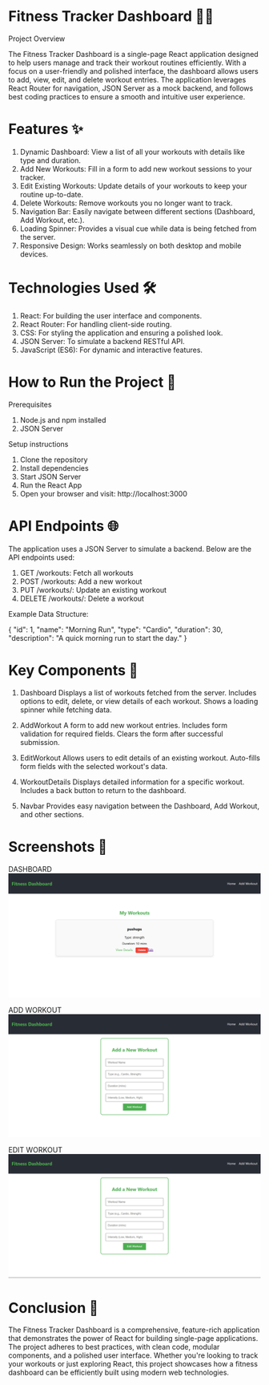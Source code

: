 # Fitness Tracker Dashboard 🏋️‍♂️
Project Overview

The Fitness Tracker Dashboard is a single-page React application designed to help users manage and track their workout routines efficiently. With a focus on a user-friendly and polished interface, the dashboard allows users to add, view, edit, and delete workout entries. The application leverages React Router for navigation, JSON Server as a mock backend, and follows best coding practices to ensure a smooth and intuitive user experience.

# Features ✨

1. Dynamic Dashboard: View a list of all your workouts with details like type and duration.
2. Add New Workouts: Fill in a form to add new workout sessions to your tracker.
3. Edit Existing Workouts: Update details of your workouts to keep your routine up-to-date.
4. Delete Workouts: Remove workouts you no longer want to track.
5. Navigation Bar: Easily navigate between different sections (Dashboard, Add Workout, etc.).
6. Loading Spinner: Provides a visual cue while data is being fetched from the server.
7. Responsive Design: Works seamlessly on both desktop and mobile devices.

# Technologies Used 🛠️

1. React: For building the user interface and components.
2. React Router: For handling client-side routing.
3. CSS: For styling the application and ensuring a polished look.
4. JSON Server: To simulate a backend RESTful API.
5. JavaScript (ES6): For dynamic and interactive features.

# How to Run the Project 🚀
Prerequisites

1. Node.js and npm installed
2. JSON Server

Setup instructions

1. Clone the repository
2. Install dependencies
3. Start JSON Server
4. Run the React App
5. Open your browser and visit: http://localhost:3000

# API Endpoints 🌐

The application uses a JSON Server to simulate a backend. Below are the API endpoints used:

1. GET /workouts: Fetch all workouts
2. POST /workouts: Add a new workout
3. PUT /workouts/: Update an existing workout
4. DELETE /workouts/: Delete a workout

Example Data Structure:

{
  "id": 1,
  "name": "Morning Run",
  "type": "Cardio",
  "duration": 30,
  "description": "A quick morning run to start the day."
}

# Key Components 🧩

1. Dashboard
Displays a list of workouts fetched from the server.
Includes options to edit, delete, or view details of each workout.
Shows a loading spinner while fetching data.

2. AddWorkout
A form to add new workout entries.
Includes form validation for required fields.
Clears the form after successful submission.

3. EditWorkout
Allows users to edit details of an existing workout.
Auto-fills form fields with the selected workout's data.

4. WorkoutDetails
Displays detailed information for a specific workout.
Includes a back button to return to the dashboard.

5. Navbar
Provides easy navigation between the Dashboard, Add Workout, and other sections.

# Screenshots 📸

DASHBOARD
![alt text](<images/Screenshot (188).png>)

ADD WORKOUT
![alt text](<images/Screenshot (189).png>)

EDIT WORKOUT
![alt text](<images/Screenshot (190).png>)

# Conclusion 🎉

The Fitness Tracker Dashboard is a comprehensive, feature-rich application that demonstrates the power of React for building single-page applications. The project adheres to best practices, with clean code, modular components, and a polished user interface. Whether you're looking to track your workouts or just exploring React, this project showcases how a fitness dashboard can be efficiently built using modern web technologies.